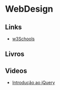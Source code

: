 # WebDesign
## Links
* [w3Schools](https://www.w3schools.com/)
## Livros
## Videos
* [Introdução ao jQuery](https://br.udacity.com/course/intro-to-jquery--ud245/)
